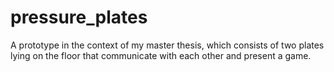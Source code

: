 # pressure_plates
A prototype in the context of my master thesis, which consists of two plates lying on the floor that communicate with each other and present a game.
